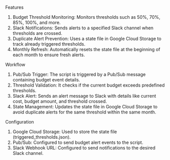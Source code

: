 Features
1. Budget Threshold Monitoring: Monitors thresholds such as 50%, 70%, 85%, 100%, and more.
2. Slack Notifications: Sends alerts to a specified Slack channel when thresholds are crossed.
3. Duplicate Alert Prevention: Uses a state file in Google Cloud Storage to track already triggered thresholds.
4. Monthly Refresh: Automatically resets the state file at the beginning of each month to ensure fresh alerts.

Workflow
1. Pub/Sub Trigger: The script is triggered by a Pub/Sub message containing budget event details.
2. Threshold Validation: It checks if the current budget exceeds predefined thresholds.
3. Slack Alert: Sends an alert message to Slack with details like current cost, budget amount, and threshold crossed.
4. State Management: Updates the state file in Google Cloud Storage to avoid duplicate alerts for the same threshold within the same month.

Configuration
1. Google Cloud Storage: Used to store the state file (triggered_thresholds.json).
2. Pub/Sub: Configured to send budget alert events to the script.
3. Slack Webhook URL: Configured to send notifications to the desired Slack channel.
